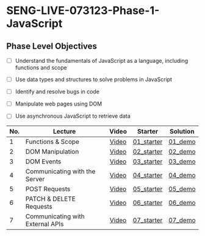 # SENG-LIVE-073123-Phase-1-JavaScript
## Phase Level Objectives
- [ ] Understand the fundamentals of JavaScript as a language, including functions and scope
- [ ] Use data types and structures to solve problems in JavaScript
- [ ] Identify and resolve bugs in code
- [ ] Manipulate web pages using DOM
- [ ] Use asynchronous JavaScript to retrieve data


|No. | Lecture                          | Video 	| Starter 	| Solution 	|
|----|------------------------------	|:-----:	|--------	|---------	|
|1 | Functions & Scope                	| [Video](https://youtu.be/CiB0iBdoO6Q ) | [01_starter](https://github.com/rachelAtFlatiron/EAST-SE-073123-Phase-1/tree/01_demo) | [01_demo](https://github.com/rachelAtFlatiron/EAST-SE-073123-Phase-1/tree/01_starter) |
|2 | DOM Manipulation                 	| [Video](https://youtu.be/wm0-UcOPTNs) | [02_starter](https://github.com/rachelAtFlatiron/EAST-SE-073123-Phase-1/tree/02_starter) | [02_demo](https://github.com/rachelAtFlatiron/EAST-SE-073123-Phase-1/tree/02_demo)  |
|3 | DOM Events                       	| [Video](https://youtu.be/ekNU_f7Cc58) | [03_starter](https://github.com/rachelAtFlatiron/EAST-SE-073123-Phase-1/tree/03_starter) | [03_demo](https://github.com/rachelAtFlatiron/EAST-SE-073123-Phase-1/tree/03_solution)  |
|4 | Communicating with the Server    	| [Video](https://youtu.be/GRcA05kbIic) | [04_starter](https://github.com/rachelAtFlatiron/EAST-SE-073123-Phase-1/tree/04_starter) | [04_demo](https://github.com/rachelAtFlatiron/EAST-SE-073123-Phase-1/tree/04_demo) |
|5 | POST Requests                    	| [Video](https://youtu.be/ZecwoYIFBHU) | [05_starter](https://github.com/rachelAtFlatiron/EAST-SE-073123-Phase-1/tree/05_starter) | [05_demo](https://github.com/rachelAtFlatiron/EAST-SE-073123-Phase-1/tree/05_demo) |
|6 | PATCH & DELETE Requests          	| [Video](https://youtu.be/qIwzWpOEJDE) | [06_starter](https://github.com/rachelAtFlatiron/EAST-SE-073123-Phase-1/tree/06_starter) | [06_demo](https://github.com/rachelAtFlatiron/EAST-SE-073123-Phase-1/tree/06_demo) |
|7 | Communicating with External APIs 	| [Video](https://youtu.be/aNs8yPCXDBE) | [07_starter](https://github.com/rachelAtFlatiron/EAST-SE-073123-Phase-1/tree/07_starter) | [07_demo](https://github.com/rachelAtFlatiron/EAST-SE-073123-Phase-1/tree/07_demo) |